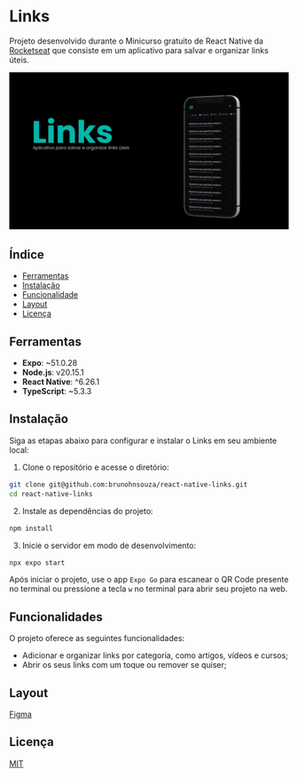 # Links

Projeto desenvolvido durante o Minicurso gratuito de React Native da [Rocketseat](https://app.rocketseat.com.br/) que consiste em um aplicativo para salvar e organizar links úteis.

![Links](.github/preview.png)

## Índice

- [Ferramentas](#ferramentas)
- [Instalação](#instalação)
- [Funcionalidade](#funcionalidades)
- [Layout](#layout)
- [Licença](#licença)

## Ferramentas

- **Expo**: ~51.0.28
- **Node.js**: v20.15.1
- **React Native**: ^6.26.1
- **TypeScript**: ~5.3.3

## Instalação

Siga as etapas abaixo para configurar e instalar o Links em seu ambiente local:

1. Clone o repositório e acesse o diretório:

```bash
git clone git@github.com:brunohnsouza/react-native-links.git
cd react-native-links
```

2. Instale as dependências do projeto:

```bash
npm install
```

3. Inicie o servidor em modo de desenvolvimento:

```bash
npx expo start
```

Após iniciar o projeto, use o app `Expo Go` para escanear o QR Code presente no terminal ou pressione a tecla `w` no terminal para abrir seu projeto na web.

## Funcionalidades

O projeto oferece as seguintes funcionalidades:

- Adicionar e organizar links por categoria, como artigos, vídeos e cursos;
- Abrir os seus links com um toque ou remover se quiser;

## Layout

[Figma](https://www.figma.com/community/file/1421138637649677877)

## Licença

[MIT](https://choosealicense.com/licenses/mit/)
